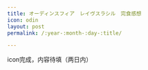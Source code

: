 ```yaml
---
title: オーディンスフィア　レイヴスラシル　完食感想
icon: odin
layout: post
permalink: /:year-:month-:day-:title/

---
```


icon完成，内容待填（两日内）